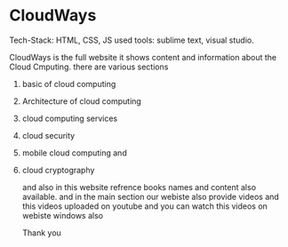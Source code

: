 # CloudWays
Tech-Stack: HTML, CSS, JS
used tools: sublime text, visual studio.

CloudWays is the full website it shows content and information about the Cloud Cmputing.
there are various sections 
1. basic of cloud computing
2. Architecture of cloud computing
3. cloud computing services
4. cloud security
5. mobile cloud computing and
6. cloud cryptography

   and also in this website refrence books names and content also available.
   and in the main section our webiste also provide videos and this videos uploaded on youtube and you can watch this videos on webiste windows also 

   Thank you
